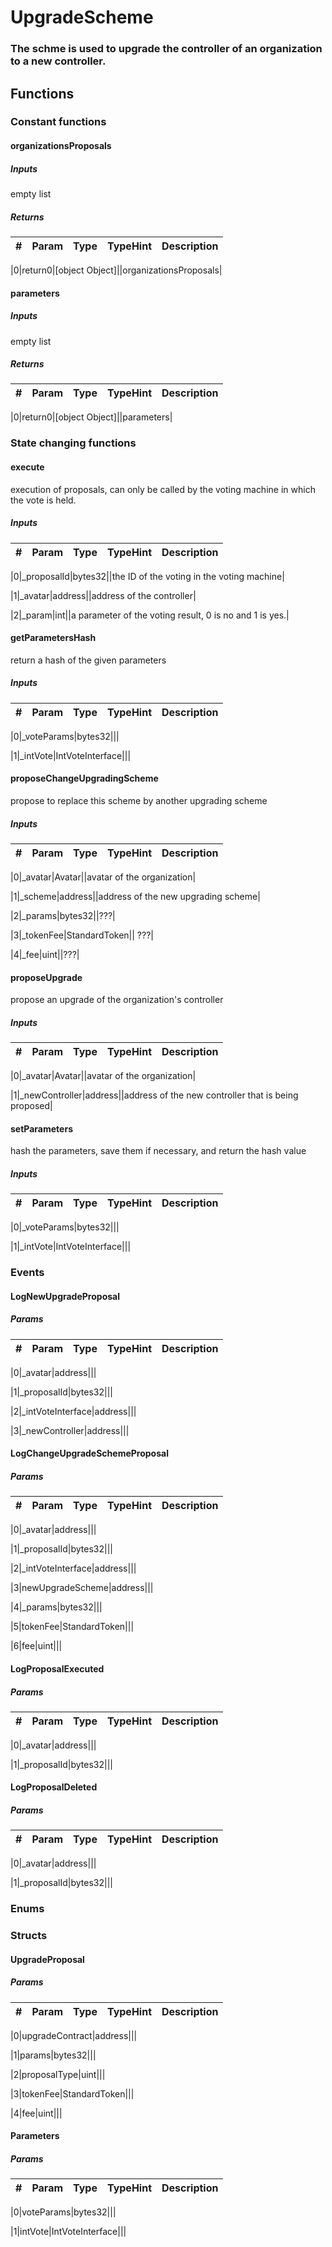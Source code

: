 

















# UpgradeScheme

### The schme is used to upgrade the controller of an organization to a new controller.




## Functions




### Constant functions



#### organizationsProposals





##### Inputs



empty list




##### Returns



|#  |Param|Type|TypeHint|Description|
|---|-----|----|--------|-----------|


|0|return0|[object Object]||organizationsProposals|






#### parameters





##### Inputs



empty list




##### Returns



|#  |Param|Type|TypeHint|Description|
|---|-----|----|--------|-----------|


|0|return0|[object Object]||parameters|











### State changing functions



#### execute

execution of proposals, can only be called by the voting machine in which the vote is held.



##### Inputs



|#  |Param|Type|TypeHint|Description|
|---|-----|----|--------|-----------|


|0|_proposalId|bytes32||the ID of the voting in the voting machine|


|1|_avatar|address||address of the controller|


|2|_param|int||a parameter of the voting result, 0 is no and 1 is yes.|






#### getParametersHash

return a hash of the given parameters



##### Inputs



|#  |Param|Type|TypeHint|Description|
|---|-----|----|--------|-----------|


|0|_voteParams|bytes32|||


|1|_intVote|IntVoteInterface|||






#### proposeChangeUpgradingScheme

propose to replace this scheme by another upgrading scheme



##### Inputs



|#  |Param|Type|TypeHint|Description|
|---|-----|----|--------|-----------|


|0|_avatar|Avatar||avatar of the organization|


|1|_scheme|address||address of the new upgrading scheme|


|2|_params|bytes32||???|


|3|_tokenFee|StandardToken|| ???|


|4|_fee|uint||???|






#### proposeUpgrade

propose an upgrade of the organization's controller



##### Inputs



|#  |Param|Type|TypeHint|Description|
|---|-----|----|--------|-----------|


|0|_avatar|Avatar||avatar of the organization|


|1|_newController|address||address of the new controller that is being proposed|






#### setParameters

hash the parameters, save them if necessary, and return the hash value



##### Inputs



|#  |Param|Type|TypeHint|Description|
|---|-----|----|--------|-----------|


|0|_voteParams|bytes32|||


|1|_intVote|IntVoteInterface|||












### Events



#### LogNewUpgradeProposal





##### Params



|#  |Param|Type|TypeHint|Description|
|---|-----|----|--------|-----------|


|0|_avatar|address|||


|1|_proposalId|bytes32|||


|2|_intVoteInterface|address|||


|3|_newController|address|||






#### LogChangeUpgradeSchemeProposal





##### Params



|#  |Param|Type|TypeHint|Description|
|---|-----|----|--------|-----------|


|0|_avatar|address|||


|1|_proposalId|bytes32|||


|2|_intVoteInterface|address|||


|3|newUpgradeScheme|address|||


|4|_params|bytes32|||


|5|tokenFee|StandardToken|||


|6|fee|uint|||






#### LogProposalExecuted





##### Params



|#  |Param|Type|TypeHint|Description|
|---|-----|----|--------|-----------|


|0|_avatar|address|||


|1|_proposalId|bytes32|||






#### LogProposalDeleted





##### Params



|#  |Param|Type|TypeHint|Description|
|---|-----|----|--------|-----------|


|0|_avatar|address|||


|1|_proposalId|bytes32|||










### Enums







### Structs



#### UpgradeProposal





##### Params



|#  |Param|Type|TypeHint|Description|
|---|-----|----|--------|-----------|


|0|upgradeContract|address|||


|1|params|bytes32|||


|2|proposalType|uint|||


|3|tokenFee|StandardToken|||


|4|fee|uint|||






#### Parameters





##### Params



|#  |Param|Type|TypeHint|Description|
|---|-----|----|--------|-----------|


|0|voteParams|bytes32|||


|1|intVote|IntVoteInterface|||






